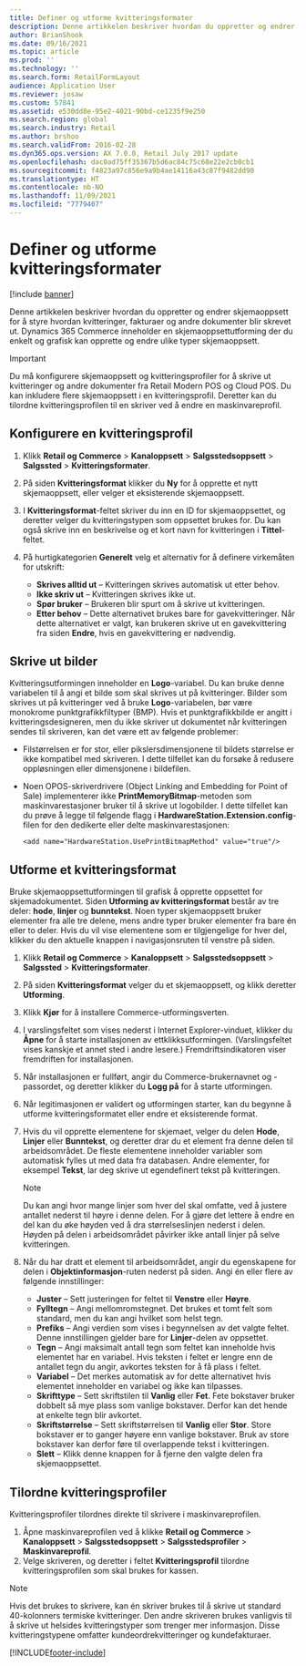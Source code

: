 ```yaml
---
title: Definer og utforme kvitteringsformater
description: Denne artikkelen beskriver hvordan du oppretter og endrer skjemaoppsett for å styre hvordan kvitteringer, fakturaer og andre dokumenter blir skrevet ut. Dynamics 365 Commerce inneholder en skjemaoppsettutforming der du enkelt og grafisk kan opprette og endre ulike typer skjemaoppsett.
author: BrianShook
ms.date: 09/16/2021
ms.topic: article
ms.prod: ''
ms.technology: ''
ms.search.form: RetailFormLayout
audience: Application User
ms.reviewer: josaw
ms.custom: 57841
ms.assetid: e530dd8e-95e2-4021-90bd-ce1235f9e250
ms.search.region: global
ms.search.industry: Retail
ms.author: brshoo
ms.search.validFrom: 2016-02-28
ms.dyn365.ops.version: AX 7.0.0, Retail July 2017 update
ms.openlocfilehash: dac0ad75ff35367b5d6ac84c75c68e22e2cb0cb1
ms.sourcegitcommit: f4823a97c856e9a9b4ae14116a43c87f9482dd90
ms.translationtype: HT
ms.contentlocale: nb-NO
ms.lasthandoff: 11/09/2021
ms.locfileid: "7779407"
---
```

# <a name="set-up-and-design-receipt-formats"></a>Definer og utforme kvitteringsformater

[!include [banner](includes/banner.md)]

Denne artikkelen beskriver hvordan du oppretter og endrer skjemaoppsett for å styre hvordan kvitteringer, fakturaer og andre dokumenter blir skrevet ut. Dynamics 365 Commerce inneholder en skjemaoppsettutforming der du enkelt og grafisk kan opprette og endre ulike typer skjemaoppsett.

> [!IMPORTANT]
> Du må konfigurere skjemaoppsett og kvitteringsprofiler for å skrive ut kvitteringer og andre dokumenter fra Retail Modern POS og Cloud POS. Du kan inkludere flere skjemaoppsett i en kvitteringsprofil. Deretter kan du tilordne kvitteringsprofilen til en skriver ved å endre en maskinvareprofil.

## <a name="set-up-a-receipt-format"></a>Konfigurere en kvitteringsprofil

1. Klikk **Retail og Commerce** &gt; **Kanaloppsett** &gt; **Salgsstedsoppsett** &gt; **Salgssted** &gt; **Kvitteringsformater**.
2. På siden **Kvitteringsformat** klikker du **Ny** for å opprette et nytt skjemaoppsett, eller velger et eksisterende skjemaoppsett.
3. I **Kvitteringsformat**-feltet skriver du inn en ID for skjemaoppsettet, og deretter velger du kvitteringstypen som oppsettet brukes for. Du kan også skrive inn en beskrivelse og et kort navn for kvitteringen i **Tittel**-feltet.
4. På hurtigkategorien **Generelt** velg et alternativ for å definere virkemåten for utskrift:

    - **Skrives alltid ut** – Kvitteringen skrives automatisk ut etter behov.
    - **Ikke skriv ut** – Kvitteringen skrives ikke ut.
    - **Spør bruker** – Brukeren blir spurt om å skrive ut kvitteringen.
    - **Etter behov** – Dette alternativet brukes bare for gavekvitteringer. Når dette alternativet er valgt, kan brukeren skrive ut en gavekvittering fra siden **Endre**, hvis en gavekvittering er nødvendig.

## <a name="print-images"></a>Skrive ut bilder

Kvitteringsutformingen inneholder en **Logo**-variabel. Du kan bruke denne variabelen til å angi et bilde som skal skrives ut på kvitteringer. Bilder som skrives ut på kvitteringer ved å bruke **Logo**-variabelen, bør være monokrome punktgrafikkfiltyper (BMP). Hvis et punktgrafikkbilde er angitt i kvitteringsdesigneren, men du ikke skriver ut dokumentet når kvitteringen sendes til skriveren, kan det være ett av følgende problemer:

- Filstørrelsen er for stor, eller pikslersdimensjonene til bildets størrelse er ikke kompatibel med skriveren. I dette tilfellet kan du forsøke å redusere oppløsningen eller dimensjonene i bildefilen.
- Noen OPOS-skriverdrivere (Object Linking and Embedding for Point of Sale) implementerer ikke **PrintMemoryBitmap**-metoden som maskinvarestasjoner bruker til å skrive ut logobilder. I dette tilfellet kan du prøve å legge til følgende flagg i **HardwareStation.Extension.config**-filen for den dedikerte eller delte maskinvarestasjonen:

    `<add name="HardwareStation.UsePrintBitmapMethod" value="true"/>`

## <a name="design-a-receipt-format"></a>Utforme et kvitteringsformat

Bruke skjemaoppsettutformingen til grafisk å opprette oppsettet for skjemadokumentet. Siden **Utforming av kvitteringsformat** består av tre deler: **hode**, **linjer** og **bunntekst**. Noen typer skjemaoppsett bruker elementer fra alle tre delene, mens andre typer bruker elementer fra bare én eller to deler. Hvis du vil vise elementene som er tilgjengelige for hver del, klikker du den aktuelle knappen i navigasjonsruten til venstre på siden.

1. Klikk **Retail og Commerce** &gt; **Kanaloppsett** &gt; **Salgsstedsoppsett** &gt; **Salgssted** &gt; **Kvitteringsformater**.
2. På siden **Kvitteringsformat** velger du et skjemaoppsett, og klikk deretter **Utforming**.
3. Klikk **Kjør** for å installere Commerce-utformingsverten.
4. I varslingsfeltet som vises nederst i Internet Explorer-vinduet, klikker du **Åpne** for å starte installasjonen av ettklikksutformingen. (Varslingsfeltet vises kanskje et annet sted i andre lesere.) Fremdriftsindikatoren viser fremdriften for installasjonen.
5. Når installasjonen er fullført, angir du Commerce-brukernavnet og -passordet, og deretter klikker du **Logg på** for å starte utformingen.
6. Når legitimasjonen er validert og utformingen starter, kan du begynne å utforme kvitteringsformatet eller endre et eksisterende format.
7. Hvis du vil opprette elementene for skjemaet, velger du delen **Hode**, **Linjer** eller **Bunntekst**, og deretter drar du et element fra denne delen til arbeidsområdet. De fleste elementene inneholder variabler som automatisk fylles ut med data fra databasen. Andre elementer, for eksempel **Tekst**, lar deg skrive ut egendefinert tekst på kvitteringen.

    > [!NOTE]
    > Du kan angi hvor mange linjer som hver del skal omfatte, ved å justere antallet nederst til høyre i denne delen. For å gjøre det lettere å endre en del kan du øke høyden ved å dra størrelseslinjen nederst i delen. Høyden på delen i arbeidsområdet påvirker ikke antall linjer på selve kvitteringen.

8. Når du har dratt et element til arbeidsområdet, angir du egenskapene for delen i **Objektinformasjon**-ruten nederst på siden. Angi én eller flere av følgende innstillinger:

    - **Juster** – Sett justeringen for feltet til **Venstre** eller **Høyre**.
    - **Fylltegn** – Angi mellomromstegnet. Det brukes et tomt felt som standard, men du kan angi hvilket som helst tegn.
    - **Prefiks** – Angi verdien som vises i begynnelsen av det valgte feltet. Denne innstillingen gjelder bare for **Linjer**-delen av oppsettet.
    - **Tegn** – Angi maksimalt antall tegn som feltet kan inneholde hvis elementet har en variabel. Hvis teksten i feltet er lengre enn de antallet tegn du angir, avkortes teksten for å få plass i feltet.
    - **Variabel** – Det merkes automatisk av for dette alternativet hvis elementet inneholder en variabel og ikke kan tilpasses.
    - **Skrifttype** – Sett skriftstilen til **Vanlig** eller **Fet**. Fete bokstaver bruker dobbelt så mye plass som vanlige bokstaver. Derfor kan det hende at enkelte tegn blir avkortet.
    - **Skriftstørrelse** – Sett skriftstørrelsen til **Vanlig** eller **Stor**. Store bokstaver er to ganger høyere enn vanlige bokstaver. Bruk av store bokstaver kan derfor føre til overlappende tekst i kvitteringen.
    - **Slett** – Klikk denne knappen for å fjerne den valgte delen fra skjemaoppsettet.

## <a name="assign-receipt-profiles"></a>Tilordne kvitteringsprofiler

Kvitteringsprofiler tilordnes direkte til skrivere i maskinvareprofilen.

1. Åpne maskinvareprofilen ved å klikke **Retail og Commerce** &gt; **Kanaloppsett** &gt; **Salgsstedsoppsett** &gt; **Salgsstedsprofiler** &gt; **Maskinvareprofil**.
2. Velge skriveren, og deretter i feltet **Kvitteringsprofil** tilordne kvitteringsprofilen som skal brukes for kassen.

> [!NOTE]
> Hvis det brukes to skrivere, kan én skriver brukes til å skrive ut standard 40-kolonners termiske kvitteringer. Den andre skriveren brukes vanligvis til å skrive ut helsides kvitteringstyper som trenger mer informasjon. Disse kvitteringstypene omfatter kundeordrekvitteringer og kundefakturaer.


[!INCLUDE[footer-include](../includes/footer-banner.md)]
